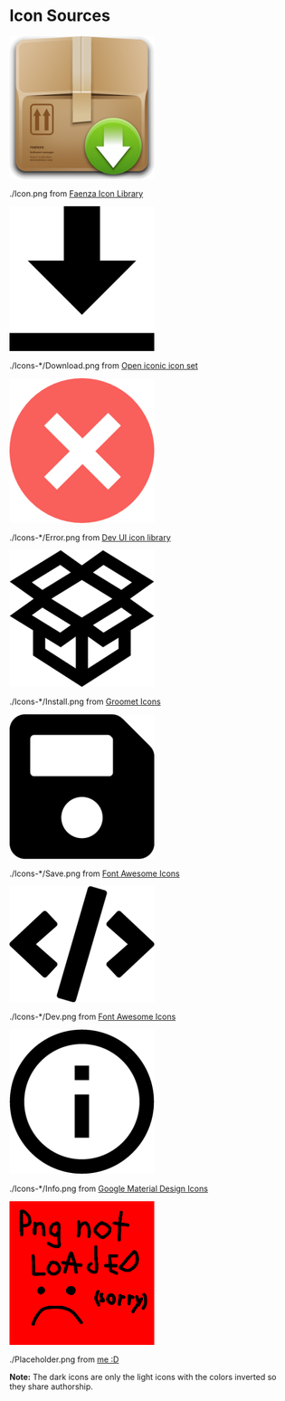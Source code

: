 

# Icon Sources


![App Icon](./Icon.png) 

./Icon.png from [Faenza Icon Library](https://iconduck.com/sets/faenza-icon-library)

![Download Icon](./Icons-Light/Download.png)

./Icons-\*/Download.png from [Open iconic icon set](https://iconduck.com/sets/open-iconic-icon-set)

![Error Icon](./Icons-Light/Error.png)

./Icons-\*/Error.png from [Dev UI icon library](https://iconduck.com/sets/devui-icon-library)

![Install Icon](./Icons-Light/Install.png)

./Icons-\*/Install.png from [Groomet Icons](https://iconduck.com/sets/grommet-icons)

![Save](./Icons-Light/Save.png)

./Icons-\*/Save.png from [Font Awesome Icons](https://iconduck.com/sets/font-awesome-icons)

![Dev Window Icon](./Icons-Light/Dev.png)

./Icons-\*/Dev.png from [Font Awesome Icons](https://iconduck.com/sets/font-awesome-icons)

![Info icon](./Icons-Light/Info.png)

./Icons-\*/Info.png from [Google Material Design Icons](https://iconduck.com/sets/google-material-design-icons)

![Placeholder](./Placeholder.png)

./Placeholder.png from [me :D](https://www.github.com/Tom5521)


**Note:** The dark icons are only the light icons with the colors inverted so they share authorship.

